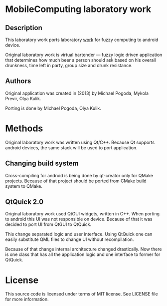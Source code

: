 # MobileComputing laboratory work
## Description
This laboratory work ports laboratory [work](https://github.com/MPogoda/sc_1)
for fuzzy computing to android device.

Original laboratory work is virtual bartender — fuzzy logic driven application
that determines how much beer a person should ask based on his overall
drunkness, time left in party, group size and drunk resistance.
## Authors
Original application was created in (2013) by Michael Pogoda, Mykola Previr,
Olya Kulik.

Porting is done by Michael Pogoda, Olya Kulik.

# Methods
Original laboratory work was written using Qt/C++.
Because Qt supports android devices, the same stack will be used to port
application.

## Changing build system
Cross-compiling for android is being done by qt-creator only for QMake
projects.
Because of that project should be ported from CMake build system to QMake.

## QtQuick 2.0
Original laboratory work used QtGUI widgets, written in C++.
When porting to android this UI was not responsible on device.
Because of that it was decided to port UI from QtGUI to QtQuick.

This change separated logic and user interface.
Using QtQuick one can easily substitute QML files to change UI without
recompilation.

Because of that change internal architecture changed drastically.
Now there is one class that has all the application logic and one interface to
former for QtQuick.


# License
This source code is licensed under terms of MIT license.
See LICENSE file for more information.

